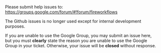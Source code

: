 Please submit help issues to:
https://groups.google.com/forum/#!forum/fireworkflows

The Github issues is no longer used except for internal development purposes.

If you are unable to use the Google Group, you may submit an issue here, but you must **clearly** state the reason you are unable to use the Google Group in your ticket. Otherwise, your issue will be **closed** without response.